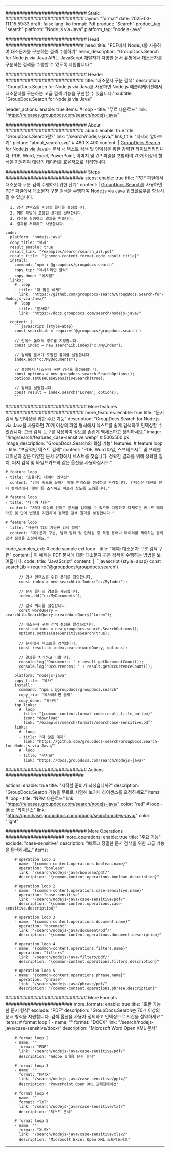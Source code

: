 
---
############################# Static ############################
layout: "format"
date:  2025-03-11T15:59:33
draft: false
lang: ko
format: Pdf
product: "Search"
product_tag: "search"
platform: "Node.js via Java"
platform_tag: "nodejs-java"

############################# Head ############################
head_title: "PDF에서 Node.js를 사용하여 대소문자를 구분하는 검색 수행하기"
head_description: "GroupDocs.Search for Node.js via Java API는 JavaScript 개발자가 다양한 문서 유형에서 대소문자를 구분하는 검색을 수행할 수 있도록 지원합니다."

############################# Header ############################
title: "대소문자 구분 검색" 
description: "GroupDocs.Search for Node.js via Java를 사용하면 Node.js 애플리케이션에서 대소문자를 구분하는 고급 검색 기능을 구현할 수 있습니다."
subtitle: "GroupDocs.Search for Node.js via Java" 

header_actions:
  enable: true
  items:
    #  loop
    - title: "무료 다운로드"
      link: "https://releases.groupdocs.com/search/nodejs-java/"
      
############################# About ############################
about:
    enable: true
    title: "GroupDocs.Search란?"
    link: "/search/nodejs-java/"
    link_title: "자세히 알아보기"
    picture: "about_search.svg" # 480 X 400
    content: |
       [GroupDocs.Search for Node.js via Java](/search/nodejs-java/)는 문서 내 텍스트 검색 및 인덱싱을 위한 강력한 라이브러리입니다. PDF, Word, Excel, PowerPoint, 이미지 및 ZIP 파일을 포함하여 70개 이상의 형식을 지원하여 대량의 데이터를 효율적으로 처리합니다.

############################# Steps ############################
steps:
    enable: true
    title: "PDF 파일에서 대소문자 구분 검색 수행하기 위한 단계"
    content: |
      [GroupDocs.Search](/search/nodejs-java/)를 사용하면 PDF 파일에서 대소문자 구분 검색을 수행하여 Node.js via Java 워크플로우를 향상시킬 수 있습니다.
      
      1. 검색 인덱스를 저장할 폴더를 설정합니다.
      2. PDF 파일이 포함된 폴더를 선택합니다.
      3. 검색을 실행하고 결과를 받습니다.
      4. 결과를 처리하고 사용합니다.
   
    code:
      platform: "nodejs-java"
      copy_title: "복사"
      result_enable: true
      result_link: "/examples/search/search_all.pdf"
      result_title: "{common-content.format-code.result_title}"
      install:
        command: "npm i @groupdocs/groupdocs.search"
        copy_tip: "복사하려면 클릭"
        copy_done: "복사됨"
      links:
        #  loop
        - title: "더 많은 예제"
          link: "https://github.com/groupdocs-search/GroupDocs.Search-for-Node.js-via-Java/"
        #  loop
        - title: "문서화"
          link: "https://docs.groupdocs.com/search/nodejs-java/"
          
      content: |
        ```javascript {style=abap}
        const searchLib = require('@groupdocs/groupdocs.search')

        // 인덱스 폴더의 경로를 지정합니다.
        const index = new searchLib.Index("c:/MyIndex");

        // 검색할 문서가 포함된 폴더를 설정합니다.
        index.add("c:/MyDocuments");

        // 설정에서 대소문자 구분 검색을 활성화합니다.
        const options = new groupdocs.search.SearchOptions();
        options.setUseCaseSensitiveSearch(true);

        // 검색을 실행합니다.
        const result = index.search("Lorem", options);
        ```            

############################# More features ############################
more_features:
  enable: true
  title: "문서 검색 및 인덱싱을 위한 주요 기능"
  description: "GroupDocs.Search for Node.js via Java을 사용하면 70개 이상의 파일 형식에서 텍스트를 쉽게 검색하고 인덱싱할 수 있습니다. 고급 검색 도구를 사용하여 정보를 손쉽게 액세스하고 정리하세요."
  image: "/img/search/features_case-sensitive.webp" # 500x500 px
  image_description: "GroupDocs.Search의 핵심 기능"
  features:
    # feature loop
    - title: "포괄적인 텍스트 검색"
      content: "PDF, Word 파일, 스프레드시트 및 프레젠테이션과 같은 다양한 문서 유형에서 텍스트를 찾습니다. 정확한 결과를 위해 정확한 일치, 퍼지 검색 및 와일드카드와 같은 옵션을 사용하십시오."

    # feature loop
    - title: "효율적인 데이터 인덱싱"
      content: "검색 속도를 높이기 위해 인덱스를 생성하고 관리합니다. 인덱싱은 대규모 문서 컬렉션에서 데이터를 조직하고 빠르게 찾도록 도와줍니다."

    # feature loop
    - title: "다국어 지원"
      content: "80개 이상의 언어로 문서를 검색할 수 있으며 다양하고 다채로운 키보드 레이아웃 및 단어 변형을 지원하여 정확한 검색 결과를 보장합니다."

    # feature loop
    - title: "사용자 정의 가능한 검색 설정"
      content: "대소문자 구분, 날짜 필터 및 인덱싱 중 특정 용어나 데이터를 제외하는 등의 검색 설정을 조정하세요."
      
  code_samples_ext:
    # code sample ext loop
    - title: "예제: 대소문자 구분 검색 구현"
      content: |
        이 예제는 PDF 문서에 대한 대소문자 구분 검색을 수행하는 방법을 보여줍니다.
      code:
        title: "JavaScript"
        content: |
          ```javascript {style=abap}
          const searchLib = require('@groupdocs/groupdocs.search')
          
          // 검색 인덱스를 위한 폴더를 정의합니다.
          const index = new searchLib.Index("c:/MyIndex");
              
          // 문서 폴더의 경로를 제공합니다.
          index.add("c:/MyDocuments");

          // 검색 쿼리를 설정합니다.
          const wordQuery = searchLib.SearchQuery.createWordQuery("Lorem");

          // 대소문자 구분 검색 설정을 활성화합니다.
          const options = new groupdocs.search.SearchOptions();
          options.setUseCaseSensitiveSearch(true);

          // 문서에서 텍스트를 검색합니다.
          const result = index.search(wordQuery, options);
          
          // 결과를 처리하고 다룹니다.
          console.log('Documents: ' + result.getDocumentCount());
          console.log('Occurrences: ' + result.getOccurrenceCount());
          ```
        platform: "nodejs-java"
        copy_title: "복사"
        install:
          command: "npm i @groupdocs/groupdocs.search"
          copy_tip: "복사하려면 클릭"
          copy_done: "복사됨"
        top_links:
          #  loop
          - title: "{common-content.format-code.result_title_bottom}"
            icon: "download"
            link: "/examples/search/formats/searchcase-sensitive.pdf"
        links:
          #  loop
          - title: "더 많은 예제"
            link: "https://github.com/groupdocs-search/GroupDocs.Search-for-Node.js-via-Java/"
          #  loop
          - title: "문서화"
            link: "https://docs.groupdocs.com/search/nodejs-java/"
            

            


############################# Actions ############################

actions:
  enable: true
  title: "시작할 준비가 되셨습니까?"
  description: "GroupDocs.Search 기능을 무료로 시험해 보거나 라이센스를 요청하세요."
  items:
    #  loop
    - title: "NPM 다운로드"
      link: "https://releases.groupdocs.com/search/nodejs-java/"
      color: "red"
        #  loop
    - title: "라이센스"
      link: "https://purchase.groupdocs.com/pricing/search/nodejs-java/"
      color: "light"


############################# More Operations #####################
more_operations:
    enable: true
    title: "주요 기능"
    exclude: "case-sensitive"
    description: "빠르고 정밀한 문서 검색을 위한 고급 기능을 탐색하세요."
    items: 
          
        # operation loop 1
        - name: "{common-content.operations.boolean.name}"
          operation: "boolean"
          link: "/search/nodejs-java/boolean/pdf/"
          description: "{common-content.operations.boolean.description}"

        # operation loop 2
        - name: "{common-content.operations.case-sensitive.name}"
          operation: "case-sensitive"
          link: "/search/nodejs-java/case-sensitive/pdf/"
          description: "{common-content.operations.case-sensitive.description}"

        # operation loop 3
        - name: "{common-content.operations.document.name}"
          operation: "document"
          link: "/search/nodejs-java/document/pdf/"
          description: "{common-content.operations.document.description}"

        # operation loop 4
        - name: "{common-content.operations.filters.name}"
          operation: "filters"
          link: "/search/nodejs-java/filters/pdf/"
          description: "{common-content.operations.filters.description}"

        # operation loop 5
        - name: "{common-content.operations.phrase.name}"
          operation: "phrase"
          link: "/search/nodejs-java/phrase/pdf/"
          description: "{common-content.operations.phrase.description}"
          
        
          
############################# More Formats ########################
more_formats:
    enable: true
    title: "호환 가능한 문서 형식"
    exclude: "PDF"
    description: "GroupDocs.Search는 70개 이상의 문서 형식을 지원합니다. 검색 옵션을 사용자 정의하고 인덱싱으로 시간을 절약하세요."
    items: 
        # format loop 1
        - name: ""
          format: "DOCX"
          link: "/search/nodejs-java/case-sensitive/docx/"
          description: "Microsoft Word Open XML 문서"
          
        # format loop 2
        - name: ""
          format: "PDF"
          link: "/search/nodejs-java/case-sensitive/pdf/"
          description: "Adobe 휴대용 문서 형식"
          
        # format loop 3
        - name: ""
          format: "PPTX"
          link: "/search/nodejs-java/case-sensitive/pptx/"
          description: "PowerPoint Open XML 프레젠테이션"

        # format loop 4
        - name: ""
          format: "TXT"
          link: "/search/nodejs-java/case-sensitive/txt/"
          description: "텍스트 문서"
          
        # format loop 5
        - name: ""
          format: "XLSX"
          link: "/search/nodejs-java/case-sensitive/xlsx/"
          description: "Microsoft Excel Open XML 스프레드시트"
  

---